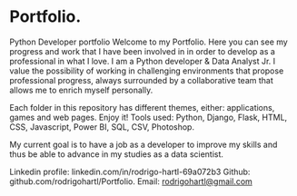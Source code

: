 # Portfolio.
Python Developer portfolio
Welcome to my Portfolio. Here you can see my progress and work that I have been involved in in order to develop as a professional in what I love.
I am a Python developer & Data Analyst Jr. I value the possibility of working in challenging environments that propose professional progress, always surrounded by a collaborative 
team that allows me to enrich myself personally.

Each folder in this repository has different themes, either: applications, games and web pages. Enjoy it!
Tools used: Python, Django, Flask, HTML, CSS, Javascript, Power BI, SQL, CSV, Photoshop.

My current goal is to have a job as a developer to improve my skills and thus be able to advance in my studies as a data scientist.

Linkedin profile:
linkedin.com/in/rodrigo-hartl-69a072b3
Github:
github.com/rodrigohartl/Portfolio.
Email:
rodrigohartl@gmail.com
